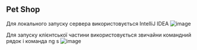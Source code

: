 ## Pet Shop
Для локального запуску сервера використовується IntelliJ IDEA 
![image](https://github.com/Stock3/PetShop/assets/31533418/4bb0eefa-20e3-4c78-8dae-ab3c6bb3aff4)

Для запуску клієнтської частини використовується звичайни командний рядок і команда ng s
![image](https://github.com/Stock3/PetShop/assets/31533418/470b2c76-0251-454d-9ad6-fbd77ffc9dba)
